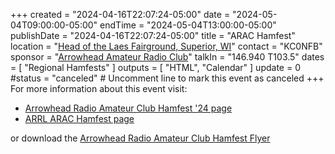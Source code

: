 +++
created = "2024-04-16T22:07:24-05:00"
date = "2024-05-04T09:00:00-05:00"
endTime = "2024-05-04T13:00:00-05:00"
publishDate = "2024-04-16T22:07:24-05:00"
title = "ARAC Hamfest"
location = "[Head of the Laes Fairground, Superior, WI](https://maps.app.goo.gl/oTvbqQmKSRtY7fQG9)"
contact = "KC0NFB"
sponsor = "[Arrowhead Amateur Radio Club](http://www.thearac.org/)"
talkIn = "146.940 T103.5"
dates = [ "Regional Hamfests" ]
outputs = [ "HTML", "Calendar" ]
update = 0
#status = "canceled"	# Uncomment line to mark this event as canceled	
+++
For more information about this event visit:

* [Arrowhead Radio Amateur Club Hamfest '24 page](https://www.thearac.org/hamfest.htm)
* [ARRL ARAC Hamfest page](http://www.arrl.org/hamfests/arac-hamfest-18)

or download the
[Arrowhead Radio Amateur Club Hamfest Flyer](http://www.thearac.org/2024/HamfestFlier.pdf)
